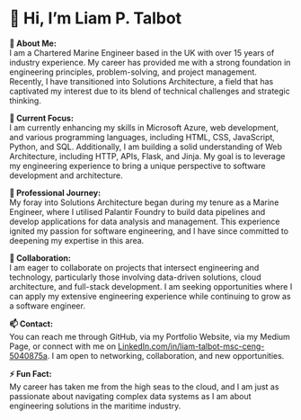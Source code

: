 # 👋 Hi, I’m Liam P. Talbot

**👀 About Me:**  
I am a Chartered Marine Engineer based in the UK with over 15 years of industry experience. My career has provided me with a strong foundation in engineering principles, problem-solving, and project management. Recently, I have transitioned into Solutions Architecture, a field that has captivated my interest due to its blend of technical challenges and strategic thinking.

**🌱 Current Focus:**  
I am currently enhancing my skills in Microsoft Azure, web development, and various programming languages, including HTML, CSS, JavaScript, Python, and SQL. Additionally, I am building a solid understanding of Web Architecture, including HTTP, APIs, Flask, and Jinja. My goal is to leverage my engineering experience to bring a unique perspective to software development and architecture.

**💼 Professional Journey:**  
My foray into Solutions Architecture began during my tenure as a Marine Engineer, where I utilised Palantir Foundry to build data pipelines and develop applications for data analysis and management. This experience ignited my passion for software engineering, and I have since committed to deepening my expertise in this area.

**💞️ Collaboration:**  
I am eager to collaborate on projects that intersect engineering and technology, particularly those involving data-driven solutions, cloud architecture, and full-stack development. I am seeking opportunities where I can apply my extensive engineering experience while continuing to grow as a software engineer.

**📫 Contact:**  
You can reach me through GitHub, via my Portfolio Website, via my Medium Page, or connect with me on [LinkedIn.com/in/liam-talbot-msc-ceng-5040875a](#). I am open to networking, collaboration, and new opportunities.

**⚡ Fun Fact:**  
My career has taken me from the high seas to the cloud, and I am just as passionate about navigating complex data systems as I am about engineering solutions in the maritime industry.

